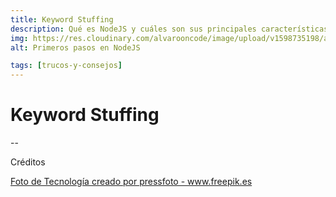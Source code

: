 ```yaml
---
title: Keyword Stuffing
description: Qué es NodeJS y cuáles son sus principales características.
img: https://res.cloudinary.com/alvarooncode/image/upload/v1598735198/alvarosaavedradiaz/assets/images/18699-15-percent_os3dwk.jpg
alt: Primeros pasos en NodeJS

tags: [trucos-y-consejos]
---
```


# Keyword Stuffing

--

Créditos

<a class="credits" href='https://www.freepik.es/fotos/tecnologia'>Foto de Tecnología creado por pressfoto - www.freepik.es</a>
